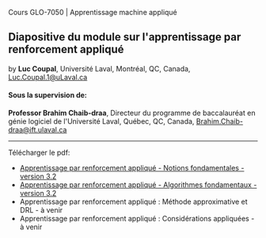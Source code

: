 Cours GLO-7050 | Apprentissage machine appliqué
## Diapositive du module sur l'apprentissage par renforcement appliqué 

by **Luc Coupal**,
Université Laval,
Montréal, QC, Canada,
[Luc.Coupal.1@uLaval.ca](Luc.Coupal.1@uLaval.ca) 

#### Sous la supervision de:

**Professor Brahim Chaib-draa**,
Directeur du programme de baccalauréat en génie logiciel de l'Université Laval,
Québec, QC, Canada,
[Brahim.Chaib-draa@ift.ulaval.ca](Brahim.Chaib-draa@ift.ulaval.ca)

---

Télécharger le pdf: 
- [Apprentissage par renforcement appliqué - Notions fondamentales - version 3.2](https://github.com/RedLeader962/GLO-7050-Module-Apprentissage-par-renforcement/raw/master/RL-Notions-fondamentales-v32.pdf) 
- [Apprentissage par renforcement appliqué - Algorithmes fondamentaux - version 3.2](https://github.com/RedLeader962/GLO-7050-Module-Apprentissage-par-renforcement/raw/master/DPAndRL-Algorithmes-fondamentaux-v32.pdf) 
- Apprentissage par renforcement appliqué : Méthode approximative et DRL - à venir
- Apprentissage par renforcement appliqué : Considérations appliquées  - à venir